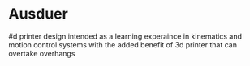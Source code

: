 # Ausduer
#d printer design intended as a learning experaince in kinematics and motion control systems with the added benefit of 3d printer that can overtake overhangs

